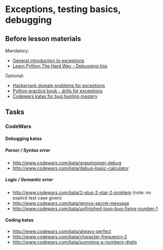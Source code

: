# Exceptions, testing basics, debugging

## Before lesson materials

Mandatory:

* [General introduction to exceptions][1]
* [Learn Python The Hard Way - Debugging tips][2]

Optional:

* [Hackerrank domain problems for exceptions][3]
* [Python practice book - drills for exceptions][4]
* [Codewars katas for bug hunting mastery][5]

## Tasks

### CodeWars

#### Debugging katas

##### Parser / Syntax error
* http://www.codewars.com/kata/grasshopper-debug
* http://www.codewars.com/kata/debug-basic-calculator

##### Logic / Semantic error
* http://www.codewars.com/kata/2-plus-2-star-2-problem (note: no explicit test case given)
* http://www.codewars.com/kata/jennys-secret-message
* http://www.codewars.com/kata/unfinished-loop-bug-fixing-number-1

#### Coding katas
* http://www.codewars.com/kata/always-perfect
* http://www.codewars.com/kata/character-frequency-2
* http://www.codewars.com/kata/summing-a-numbers-digits

[1]: http://pymbook.readthedocs.org/en/latest/exceptions.html
[2]: https://lpthw.readthedocs.org/en/latest/ex36/
[3]: https://www.hackerrank.com/challenges/exceptions
[4]: http://anandology.com/python-practice-book/object_oriented_programming.html#errors-and-exceptions
[5]: http://www.codewars.com/kata/search/python?q=&r%5B%5D=-8&tags=Bugs&beta=false
